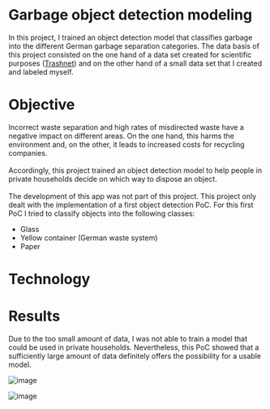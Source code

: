 # Garbage object detection modeling

In this project, I trained an object detection model that classifies garbage into the different German garbage separation categories.
The data basis of this project consisted on the one hand of a data set created for scientific purposes ([Trashnet](https://github.com/garythung/trashnet)) and on the other hand of a small data set that I created and labeled myself.

# Objective
Incorrect waste separation and high rates of misdirected waste have a negative impact on different areas. On the one hand, this harms the environment and, on the other, it leads to increased costs for recycling companies.
<br/><br/>
Accordingly, this project trained an object detection model to help people in private households decide on which way to dispose an object.
<br/><br/>
The development of this app was not part of this project. This project only dealt with the implementation of a first object detection PoC.
For this first PoC I tried to classify objects into the following classes:

- Glass
- Yellow container (German waste system)
- Paper


# Technology


# Results
Due to the too small amount of data, I was not able to train a model that could be used in private households. Nevertheless, this PoC showed that a sufficiently large amount of data definitely offers the possibility for a usable model.

![image](https://user-images.githubusercontent.com/38671044/119031418-5ca81e80-b9ab-11eb-9442-1ac5daea6cea.png)

![image](https://user-images.githubusercontent.com/38671044/119031588-87927280-b9ab-11eb-8965-f9b7e28ac14d.png)





